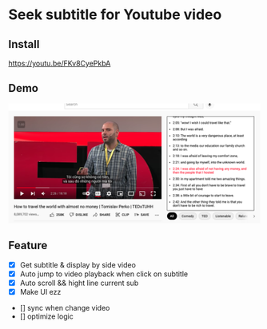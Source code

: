 # Seek subtitle for Youtube video

## Install
https://youtu.be/FKv8CyePkbA

## Demo
<img src="https://github.com/phamthainb/seek-subtitle-youtube/blob/master/images/demo.png">

## Feature

- [x] Get subtitle & display by side video
- [x] Auto jump to video playback when click on subtitle
- [x] Auto scroll && hight line current sub
- [x] Make UI ezz
- [] sync when change video
- [] optimize logic
